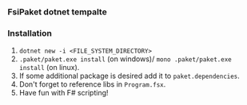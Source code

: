 ### FsiPaket dotnet tempalte

### Installation
1. `dotnet new -i <FILE_SYSTEM_DIRECTORY>`
2. `.paket/paket.exe install` (on windows)/ `mono .paket/paket.exe install` (on linux).
3. If some additional package is desired add it to `paket.dependencies`.
4. Don't forget to reference libs in `Program.fsx`.
5. Have fun with F# scripting!